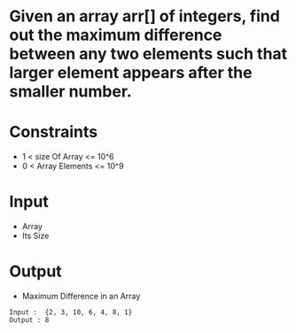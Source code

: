 # Given an array arr[] of integers, find out the maximum difference between any two elements such that larger element appears after the smaller number.

# Constraints
-  1 < size Of Array <= 10^6
-  0 < Array Elements <= 10^9

# Input
- Array
- Its Size

# Output
- Maximum Difference in an Array

```
Input :  {2, 3, 10, 6, 4, 8, 1}
Output : 8

```

